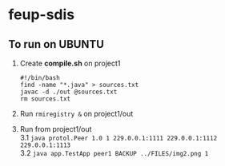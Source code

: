 # feup-sdis

## To run on UBUNTU

1. Create __compile.sh__ on project1
    ```
    #!/bin/bash
    find -name "*.java" > sources.txt
    javac -d ./out @sources.txt
    rm sources.txt
    ```
2. Run `rmiregistry &` on project1/out

3. Run from project1/out  
    3.1 `java protol.Peer 1.0 1 229.0.0.1:1111 229.0.0.1:1112 229.0.0.1:1113`  
    3.2 `java app.TestApp peer1 BACKUP ../FILES/img2.png 1`  
